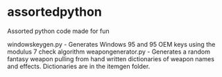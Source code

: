 # assortedpython
Assorted python code made for fun

windowskeygen.py - Generates Windows 95 and 95 OEM keys using the modulus 7 check algorithm
weapongenerator.py - Generates a random fantasy weapon pulling from hand written dictionaries of weapon names and effects. Dictionaries are in the itemgen folder.
